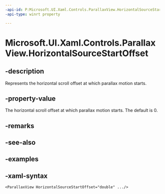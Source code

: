 ```yaml
---
-api-id: P:Microsoft.UI.Xaml.Controls.ParallaxView.HorizontalSourceStartOffset
-api-type: winrt property

---
```

<!-- Property syntax.
public double HorizontalSourceStartOffset { get;  set; }
-->

# Microsoft.UI.Xaml.Controls.ParallaxView.HorizontalSourceStartOffset


## -description

Represents the horizontal scroll offset at which parallax motion starts.


## -property-value

The horizontal scroll offset at which parallax motion starts. The default is 0.


## -remarks


## -see-also


## -examples


## -xaml-syntax

```xaml
<ParallaxView HorizontalSourceStartOffset="double" .../>
```


